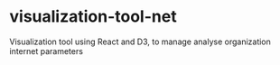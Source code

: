 # visualization-tool-net
Visualization tool using React and D3, to manage analyse organization internet parameters
